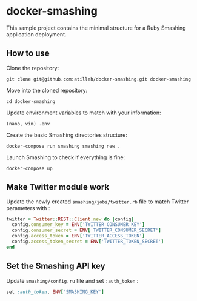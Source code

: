 # docker-smashing

This sample project contains the minimal structure for a Ruby Smashing application
deployment.

## How to use

Clone the repository:
```
git clone git@github.com:atilleh/docker-smashing.git docker-smashing
```
Move into the cloned repository:
```
cd docker-smashing
```

Update environment variables to match with your information:
```
(nano, vim) .env
```

Create the basic Smashing directories structure:
```
docker-compose run smashing smashing new .
```

Launch Smashing to check if everything is fine:
```
docker-compose up
```

## Make Twitter module work

Update the newly created `smashing/jobs/twitter.rb` file to match Twitter parameters with :
```ruby
twitter = Twitter::REST::Client.new do |config|
  config.consumer_key = ENV['TWITTER_CONSUMER_KEY']
  config.consumer_secret = ENV['TWITTER_CONSUMER_SECRET']
  config.access_token = ENV['TWITTER_ACCESS_TOKEN']
  config.access_token_secret = ENV['TWITTER_TOKEN_SECRET']
end
```

## Set the Smashing API key

Update `smashing/config.ru` file and set `:auth_token` :

```ruby
set :auth_token, ENV['SMASHING_KEY']
```
